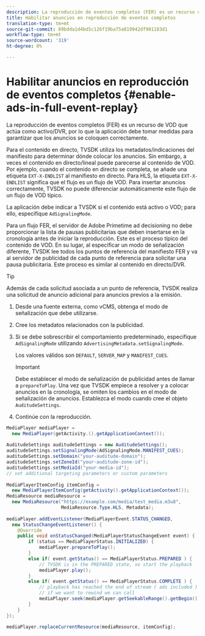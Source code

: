 ```yaml
---
description: La reproducción de eventos completos (FER) es un recurso de VOD que actúa como activo/DVR, por lo que la aplicación debe tomar medidas para garantizar que los anuncios se coloquen correctamente.
title: Habilitar anuncios en reproducción de eventos completos
translation-type: tm+mt
source-git-commit: 89bdda1d4bd5c126f19ba75a819942df901183d1
workflow-type: tm+mt
source-wordcount: '319'
ht-degree: 0%

---
```



# Habilitar anuncios en reproducción de eventos completos {#enable-ads-in-full-event-replay}

La reproducción de eventos completos (FER) es un recurso de VOD que actúa como activo/DVR, por lo que la aplicación debe tomar medidas para garantizar que los anuncios se coloquen correctamente.

Para el contenido en directo, TVSDK utiliza los metadatos/indicaciones del manifiesto para determinar dónde colocar los anuncios. Sin embargo, a veces el contenido en directo/lineal puede parecerse al contenido de VOD. Por ejemplo, cuando el contenido en directo se completa, se añade una etiqueta `EXT-X-ENDLIST` al manifiesto en directo. Para HLS, la etiqueta `EXT-X-ENDLIST` significa que el flujo es un flujo de VOD. Para insertar anuncios correctamente, TVSDK no puede diferenciar automáticamente este flujo de un flujo de VOD típico.

La aplicación debe indicar a TVSDK si el contenido está activo o VOD; para ello, especifique `AdSignalingMode`.

Para un flujo FER, el servidor de Adobe Primetime ad decisioning no debe proporcionar la lista de pausas publicitarias que deben insertarse en la cronología antes de iniciar la reproducción. Este es el proceso típico del contenido de VOD. En su lugar, al especificar un modo de señalización diferente, TVSDK lee todos los puntos de referencia del manifiesto FER y va al servidor de publicidad de cada punto de referencia para solicitar una pausa publicitaria. Este proceso es similar al contenido en directo/DVR.

>[!TIP]
>
>Además de cada solicitud asociada a un punto de referencia, TVSDK realiza una solicitud de anuncio adicional para anuncios previos a la emisión.

1. Desde una fuente externa, como vCMS, obtenga el modo de señalización que debe utilizarse.
1. Cree los metadatos relacionados con la publicidad.
1. Si se debe sobrescribir el comportamiento predeterminado, especifique `AdSignalingMode` utilizando `AdvertisingMetadata.setSignalingMode`.

   Los valores válidos son `DEFAULT`, `SERVER_MAP` y `MANIFEST_CUES`.

   >[!IMPORTANT]
   >
   >Debe establecer el modo de señalización de publicidad antes de llamar a `prepareToPlay`. Una vez que TVSDK empiece a resolver y a colocar anuncios en la cronología, se omiten los cambios en el modo de señalización de anuncios. Establezca el modo cuando cree el objeto `AuditudeSettings`.

1. Continúe con la reproducción.

<!--<a id="example_6DECA71C3C3B4551805C09A80686552F"></a>-->

```java
MediaPlayer mediaPlayer =  
  new MediaPlayer(getActivity.().getApplicationContext()); 
 
AuditudeSettings auditudeSettings = new AuditudeSettings(); 
auditudeSettings.setSignalingMode(AdSignalingMode.MANIFEST_CUES); 
auditudeSettings.setDomain("your-auditude-domain"); 
auditudeSettings.setZoneId("your-auditude-zone-id"); 
auditudeSettings.setMediaId("your-media-id"); 
// set additional targeting parameters or custom parameters 
 
MediaPlayerItemConfig itemConfig =  
  new MediaPlayerItemConfig(getActivity().getApplicationContext()); 
MediaResource mediaResource =  
  new MediaResource("https://example.com/media/test_media.m3u8",  
                    MediaResource.Type.HLS, Metadata); 
 
mediaPlayer.addEventListener(MediaPlayerEvent.STATUS_CHANGED,  
  new StatusChangeEventListener() { 
    @Override 
    public void onStatusChanged(MediaPlayerStatusChangeEvent event) { 
        if (status == MediaPlayerStatus.INITIALIZED) { 
            mediaPlayer.prepareToPlay(); 
        } 
        else if( event.getStatus() == MediaPlayerStatus.PREPARED ) { 
            // TVSDK is in the PREPARED state, so start the playback 
            mediaPlayer.play(); 
        } 
        else if( event.getStatus() == MediaPlayerStatus.COMPLETE ) { 
            // playback has reached the end of stream ( ads included ) 
            // if we want to rewind we can call 
            mediaPlayer.seek(mediaPlayer.getSeekableRange().getBegin()); 
        } 
    } 
}); 
 
mediaPlayer.replaceCurrentResource(mediaResource, itemConfig); 
```
